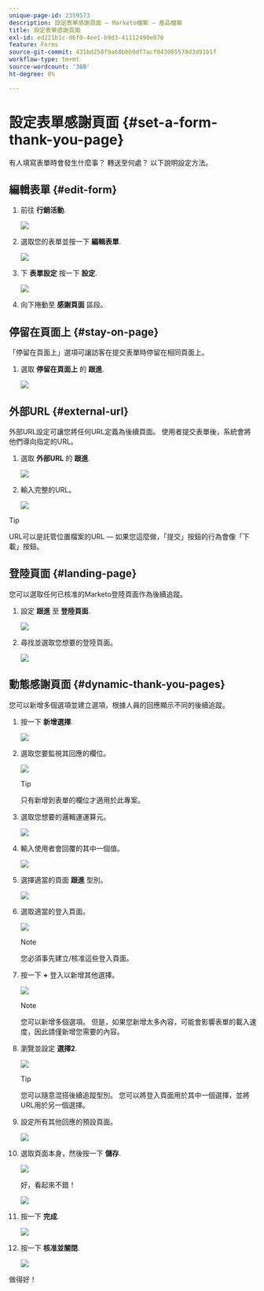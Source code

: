 ```yaml
---
unique-page-id: 2359573
description: 設定表單感謝頁面 — Marketo檔案 — 產品檔案
title: 設定表單感謝頁面
exl-id: ed221b1c-d6f0-4ee1-b9d3-41112490e070
feature: Forms
source-git-commit: 431bd258f9a68bbb9df7acf043085578d3d91b1f
workflow-type: tm+mt
source-wordcount: '360'
ht-degree: 0%

---
```


# 設定表單感謝頁面 {#set-a-form-thank-you-page}

有人填寫表單時會發生什麼事？ 轉送至何處？ 以下說明設定方法。

## 編輯表單 {#edit-form}

1. 前往 **行銷活動**.

   ![](assets/login-marketing-activities-5.png)

1. 選取您的表單並按一下 **編輯表單**.

   ![](assets/image2014-9-15-17-3a34-3a14.png)

1. 下 **表單設定** 按一下 **設定**.

   ![](assets/image2014-9-15-17-3a34-3a21.png)

1. 向下捲動至 **感謝頁面** 區段。

## 停留在頁面上 {#stay-on-page}

「停留在頁面上」選項可讓訪客在提交表單時停留在相同頁面上。

1. 選取 **停留在頁面上** 的 **跟進**.

   ![](assets/image2014-9-15-17-3a34-3a35.png)

## 外部URL {#external-url}

外部URL設定可讓您將任何URL定義為後續頁面。 使用者提交表單後，系統會將他們導向指定的URL。

1. 選取 **外部URL** 的 **跟進**.

   ![](assets/image2014-9-15-17-3a34-3a45.png)

1. 輸入完整的URL。

   ![](assets/image2014-9-15-17-3a34-3a53.png)

>[!TIP]
>
>URL可以是託管位置檔案的URL — 如果您這麼做，「提交」按鈕的行為會像「下載」按鈕。

## 登陸頁面 {#landing-page}

您可以選取任何已核准的Marketo登陸頁面作為後續追蹤。

1. 設定 **跟進** 至 **登陸頁面**.

   ![](assets/image2014-9-15-17-3a37-3a52.png)

1. 尋找並選取您想要的登陸頁面。

   ![](assets/image2014-9-15-17-3a37-3a59.png)

## 動態感謝頁面 {#dynamic-thank-you-pages}

您可以新增多個選項並建立選項，根據人員的回應顯示不同的後續追蹤。

1. 按一下 **新增選擇**.

   ![](assets/image2014-9-15-17-3a38-3a6.png)

1. 選取您要監視其回應的欄位。

   ![](assets/image2014-9-15-17-3a38-3a12.png)

   >[!TIP]
   >
   >只有新增到表單的欄位才適用於此專案。

1. 選取您想要的邏輯運運算元。

   ![](assets/image2014-9-15-17-3a38-3a31.png)

1. 輸入使用者會回覆的其中一個值。

   ![](assets/image2014-9-15-17-3a38-3a40.png)

1. 選擇適當的頁面 **跟進** 型別。

   ![](assets/image2014-9-15-17-3a38-3a51.png)

1. 選取適當的登入頁面。

   ![](assets/image2014-9-15-17-3a39-3a3.png)

   >[!NOTE]
   >
   >您必須事先建立/核准這些登入頁面。

1. 按一下 **+** 登入以新增其他選擇。

   ![](assets/image2014-9-15-17-3a39-3a25.png)

   >[!NOTE]
   >
   >您可以新增多個選項。 但是，如果您新增太多內容，可能會影響表單的載入速度，因此請僅新增您需要的內容。

1. 瀏覽並設定 **選擇2**.

   ![](assets/image2014-9-15-17-3a39-3a44.png)

   >[!TIP]
   >
   >您可以隨意混搭後續追蹤型別。 您可以將登入頁面用於其中一個選擇，並將URL用於另一個選擇。

1. 設定所有其他回應的預設頁面。

   ![](assets/image2014-9-15-17-3a40-3a10.png)

1. 選取頁面本身，然後按一下 **儲存**.

   ![](assets/image2014-9-15-17-3a40-3a26.png)

   好，看起來不錯！

   ![](assets/image2014-9-15-17-3a40-3a34.png)

1. 按一下 **完成**.

   ![](assets/image2014-9-15-17-3a40-3a42.png)

1. 按一下 **核准並關閉**.

   ![](assets/image2014-9-15-17-3a41-3a0.png)

做得好！
